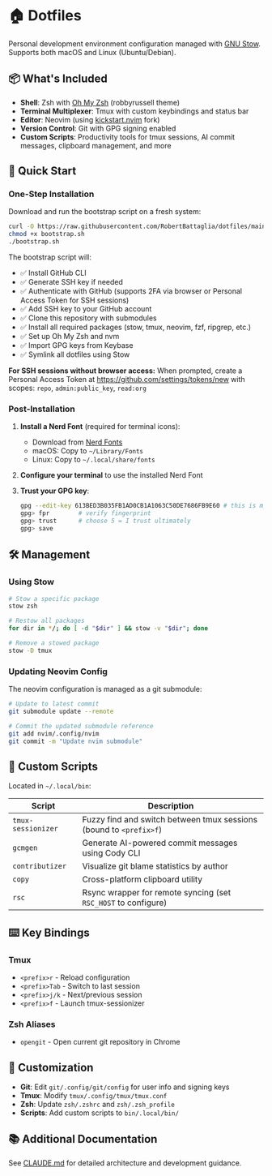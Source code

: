 # 🏠 Dotfiles

Personal development environment configuration managed with [GNU Stow](https://www.gnu.org/software/stow/). Supports both macOS and Linux (Ubuntu/Debian).

## 📦 What's Included

- **Shell**: Zsh with [Oh My Zsh](https://ohmyzsh.sh/) (robbyrussell theme)
- **Terminal Multiplexer**: Tmux with custom keybindings and status bar
- **Editor**: Neovim (using [kickstart.nvim](https://github.com/nvim-lua/kickstart.nvim) fork)
- **Version Control**: Git with GPG signing enabled
- **Custom Scripts**: Productivity tools for tmux sessions, AI commit messages, clipboard management, and more

## 🚀 Quick Start

### One-Step Installation

Download and run the bootstrap script on a fresh system:

```bash
curl -O https://raw.githubusercontent.com/RobertBattaglia/dotfiles/main/bootstrap.sh
chmod +x bootstrap.sh
./bootstrap.sh
```

The bootstrap script will:
- ✅ Install GitHub CLI
- ✅ Generate SSH key if needed
- ✅ Authenticate with GitHub (supports 2FA via browser or Personal Access Token for SSH sessions)
- ✅ Add SSH key to your GitHub account
- ✅ Clone this repository with submodules
- ✅ Install all required packages (stow, tmux, neovim, fzf, ripgrep, etc.)
- ✅ Set up Oh My Zsh and nvm
- ✅ Import GPG keys from Keybase
- ✅ Symlink all dotfiles using Stow

**For SSH sessions without browser access:**
When prompted, create a Personal Access Token at https://github.com/settings/tokens/new with scopes: `repo`, `admin:public_key`, `read:org`

### Post-Installation

1. **Install a Nerd Font** (required for terminal icons):
   - Download from [Nerd Fonts](https://www.nerdfonts.com/)
   - macOS: Copy to `~/Library/Fonts`
   - Linux: Copy to `~/.local/share/fonts`

2. **Configure your terminal** to use the installed Nerd Font

3. **Trust your GPG key**:
   ```bash
   gpg --edit-key 613BED3B035FB1AD0CB1A1063C50DE7686FB9E60 # this is my public pgp key
   gpg> fpr        # verify fingerprint
   gpg> trust      # choose 5 = I trust ultimately
   gpg> save
   ```

## 🛠️ Management

### Using Stow

```bash
# Stow a specific package
stow zsh

# Restow all packages
for dir in */; do [ -d "$dir" ] && stow -v "$dir"; done

# Remove a stowed package
stow -D tmux
```

### Updating Neovim Config

The neovim configuration is managed as a git submodule:

```bash
# Update to latest commit
git submodule update --remote

# Commit the updated submodule reference
git add nvim/.config/nvim
git commit -m "Update nvim submodule"
```

## 🔧 Custom Scripts

Located in `~/.local/bin`:

| Script | Description |
|--------|-------------|
| `tmux-sessionizer` | Fuzzy find and switch between tmux sessions (bound to `<prefix>f`) |
| `gcmgen` | Generate AI-powered commit messages using Cody CLI |
| `contributizer` | Visualize git blame statistics by author |
| `copy` | Cross-platform clipboard utility |
| `rsc` | Rsync wrapper for remote syncing (set `RSC_HOST` to configure) |

## ⌨️ Key Bindings

### Tmux
- `<prefix>r` - Reload configuration
- `<prefix>Tab` - Switch to last session
- `<prefix>j/k` - Next/previous session
- `<prefix>f` - Launch tmux-sessionizer

### Zsh Aliases
- `opengit` - Open current git repository in Chrome

## 📝 Customization

- **Git**: Edit `git/.config/git/config` for user info and signing keys
- **Tmux**: Modify `tmux/.config/tmux/tmux.conf`
- **Zsh**: Update `zsh/.zshrc` and `zsh/.zsh_profile`
- **Scripts**: Add custom scripts to `bin/.local/bin/`

## 📚 Additional Documentation

See [CLAUDE.md](./CLAUDE.md) for detailed architecture and development guidance.
